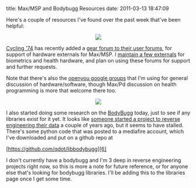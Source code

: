 title: Max/MSP and Bodybugg Resources
date: 2011-03-13 18:47:09 

Here's a couple of resources I've found over the past week that've
been helpful:

<CENTER><A HREF='http://www.cycling74.com/forums/forum.php?id=12'><IMG SRC='http://images.nonpolynomial.com/openyou.org/blog/2011-03-13-maxmsp-and-bodybugg-resources/max5.png' /></A></CENTER>

[Cycling '74][1] has recently added a
[gear forum to their user forums][2], for support of hardware
externals for Max/MSP. I [maintain a few externals][3] for biometrics
and health hardware, and plan on using these forums for support and
further requests.

Note that there's also the [openyou google groups][4] that I'm using
for general discussion of hardware/software, though Max/Pd discussion
on health programming is more that welcome there too.

<CENTER><A HREF='http://bodybugglinux.blogspot.com/'><IMG SRC='http://images.nonpolynomial.com/openyou.org/blog/2011-03-13-maxmsp-and-bodybugg-resources/bodybugg.jpg' /></A></CENTER>

I also started doing some research on the [BodyBugg][5] today, just to
see if any libraries exist for it yet. It looks like
[someone started a project to reverse engineering their data][4] a
couple of years ago, but it seems to have stalled. There's some python
code that was posted to a mediafire account, which I've downloaded and
put on a github repo at

[https://github.com/qdot/libbodybugg][6]

I don't currently have a bodybugg and I'm 3 deep in reverse
engineering projects right now, so this is more a note for future
reference, or for anyone else that's looking for bodybugg
libraries. I'll be adding this to the libraries page once I get some
time.

[1]: http://www.cycling74.com
[2]: http://www.cycling74.com/forums/forum.php?id=12
[3]: http://www.nonpolynomial.com/externals
[4]: http://bodybugglinux.blogspot.com/
[5]: http://www.bodybugg.com
[6]: http://www.github.com/qdot/libbodybugg
